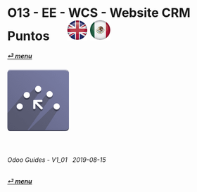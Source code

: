 # O13 - EE - WCS - Website CRM Puntos &nbsp;&nbsp;&nbsp;&nbsp; [![en-uk](/doc/img/flg/en-uk-flg-btn-sml.png)](/en-uk/o13/ee/wcs/en-uk-o13-ee-wcs-guides.md) [ ![es-mx](/doc/img/flg/es-mx-flg-btn-sml.png)](/es-mx/o13/ee/wcs/es-mx-o13-ee-wcs-guides.md)
#### [_&#x23CE; menu_](/en-uk/o13/ee/en-uk-o13-ee-guides-menu.md "Regresar al menú de EE")  
### ![wcs](/doc/img/app/big/wcs.png)
[ⱽ¹²³⁴⁵⁶⁷⁸⁹⁰⁻]: # (ⱽ¹²³⁴⁵⁶⁷⁸⁹⁰⁻)

<br>

###### Odoo Guides - V1_01 &nbsp; 2019-08-15  
**[_&#x23CE; menu_](/en-uk/o13/ee/en-uk-o13-ee-guides-menu.md)**  
